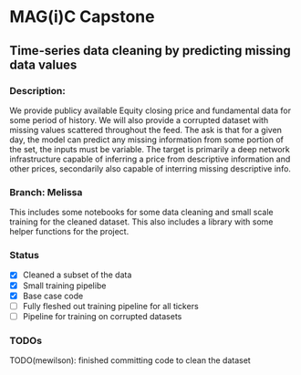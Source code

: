 # MAG(i)C Capstone
## Time-series data cleaning by predicting missing data values

### Description:
We provide publicy available Equity closing price and fundamental data for some period of history. We will also provide a corrupted dataset with missing values scattered throughout the feed. The ask is that for a given day, the model can predict any missing information from some portion of the set, the inputs must be variable. The target is primarily a deep network infrastructure capable of inferring a price from descriptive information and other prices, secondarily also capable of interring missing descriptive info. 

### Branch: Melissa
This includes some notebooks for some data cleaning and small scale training for the cleaned dataset. This also includes a library with some helper functions for the project. 

### Status
- [x] Cleaned a subset of the data
- [x] Small training pipelibe
- [x] Base case code
- [ ] Fully fleshed out training pipeline for all tickers
- [ ] Pipeline for training on corrupted datasets

### TODOs
TODO(mewilson): finished committing code to clean the dataset
